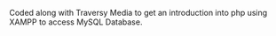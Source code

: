 Coded along with Traversy Media to get an introduction into php using XAMPP to access MySQL Database.